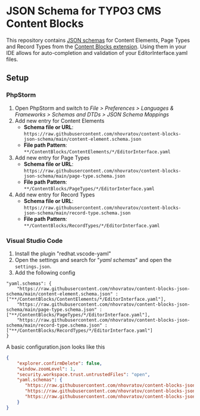 # JSON Schema for TYPO3 CMS Content Blocks

This repository contains [JSON schemas](https://json-schema.org/) for Content Elements, Page Types and Record Types
from the [Content Blocks extension](https://github.com/nhovratov/content-blocks). Using them in your IDE allows for
auto-completion and validation of your EditorInterface.yaml files.

## Setup

### PhpStorm

1. Open PhpStorm and switch to *File > Preferences > Languages & Frameworks > Schemas and DTDs > JSON Schema Mappings*
2. Add new entry for Content Elements
    - **Schema file or URL**: `https://raw.githubusercontent.com/nhovratov/content-blocks-json-schema/main/content-element.schema.json`
    - **File path Pattern**: `**/ContentBlocks/ContentElements/*/EditorInterface.yaml`
3. Add new entry for Page Types
   - **Schema file or URL**: `https://raw.githubusercontent.com/nhovratov/content-blocks-json-schema/main/page-type.schema.json`
   - **File path Pattern**: `**/ContentBlocks/PageTypes/*/EditorInterface.yaml`
4. Add new entry for Record Types
   - **Schema file or URL**: `https://raw.githubusercontent.com/nhovratov/content-blocks-json-schema/main/record-type.schema.json`
   - **File path Pattern**: `**/ContentBlocks/RecordTypes/*/EditorInterface.yaml`

### Visual Studio Code

1. Install the plugin "redhat.vscode-yaml"
2. Open the settings and search for "*yaml schemas*" and open the `settings.json`.
3. Add the following config

```
"yaml.schemas": {
    "https://raw.githubusercontent.com/nhovratov/content-blocks-json-schema/main/content-element.schema.json" : ["**/ContentBlocks/ContentElements/*/EditorInterface.yaml"],
    "https://raw.githubusercontent.com/nhovratov/content-blocks-json-schema/main/page-type.schema.json" : ["**/ContentBlocks/PageTypes/*/EditorInterface.yaml"],
    "https://raw.githubusercontent.com/nhovratov/content-blocks-json-schema/main/record-type.schema.json" : ["**/ContentBlocks/RecordTypes/*/EditorInterface.yaml"]
}
```

A basic configuration.json looks like this
```json
{
    "explorer.confirmDelete": false,
    "window.zoomLevel": 1,
    "security.workspace.trust.untrustedFiles": "open",
    "yaml.schemas": {
       "https://raw.githubusercontent.com/nhovratov/content-blocks-json-schema/main/content-element.schema.json" : ["**/ContentBlocks/ContentElements/*/EditorInterface.yaml"],
       "https://raw.githubusercontent.com/nhovratov/content-blocks-json-schema/main/page-type.schema.json" : ["**/ContentBlocks/PageTypes/*/EditorInterface.yaml"],
       "https://raw.githubusercontent.com/nhovratov/content-blocks-json-schema/main/record-type.schema.json" : ["**/ContentBlocks/RecordTypes/*/EditorInterface.yaml"]
    }
}
```
